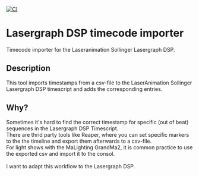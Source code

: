 [![CI](https://github.com/d-strobel/lasergraph-dsp-timecode-importer/actions/workflows/ci.yml/badge.svg)](https://github.com/d-strobel/lasergraph-dsp-timecode-importer/actions/workflows/ci.yml)
# Lasergraph DSP timecode importer
Timecode importer for the Laseranimation Sollinger Lasergraph DSP.

## Description
This tool imports timestamps from a csv-file to the LaserAnimation Sollinger Lasergraph DSP timescript and adds the corresponding entries.<br>

## Why?
Sometimes it's hard to find the correct timestamp for specific (out of beat) sequences in the Lasergraph DSP Timescript.<br>
There are thrid party tools like Reaper, where you can set specific markers to the the timeline and export them afterwards to a csv-file.<br>
For light shows with the MaLighting GrandMa2, it is common practice to use the exported csv and import it to the consol.<br>
<br>
I want to adapt this workflow to the Lasergraph DSP.
